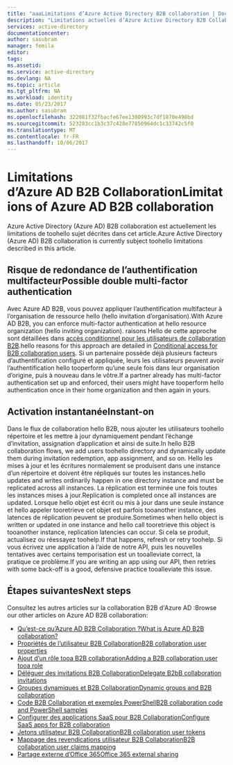 ```yaml
---
title: "aaaLimitations d’Azure Active Directory B2B collaboration | Documents Microsoft"
description: "Limitations actuelles d’Azure Active Directory B2B Collaboration"
services: active-directory
documentationcenter: 
author: sasubram
manager: femila
editor: 
tags: 
ms.assetid: 
ms.service: active-directory
ms.devlang: NA
ms.topic: article
ms.tgt_pltfrm: NA
ms.workload: identity
ms.date: 05/23/2017
ms.author: sasubram
ms.openlocfilehash: 322081f32fbacfe67ee1300993c7df1870e498bd
ms.sourcegitcommit: 523283cc1b3c37c428e77850964dc1c33742c5f0
ms.translationtype: MT
ms.contentlocale: fr-FR
ms.lasthandoff: 10/06/2017
---
```

# <a name="limitations-of-azure-ad-b2b-collaboration"></a><span data-ttu-id="40b77-103">Limitations d’Azure AD B2B Collaboration</span><span class="sxs-lookup"><span data-stu-id="40b77-103">Limitations of Azure AD B2B collaboration</span></span>
<span data-ttu-id="40b77-104">Azure Active Directory (Azure AD) B2B collaboration est actuellement les limitations de toohello sujet décrites dans cet article.</span><span class="sxs-lookup"><span data-stu-id="40b77-104">Azure Active Directory (Azure AD) B2B collaboration is currently subject toohello limitations described in this article.</span></span>

## <a name="possible-double-multi-factor-authentication"></a><span data-ttu-id="40b77-105">Risque de redondance de l’authentification multifacteur</span><span class="sxs-lookup"><span data-stu-id="40b77-105">Possible double multi-factor authentication</span></span>
<span data-ttu-id="40b77-106">Avec Azure AD B2B, vous pouvez appliquer l’authentification multifacteur à l’organisation de ressource hello (hello invitation d’organisation).</span><span class="sxs-lookup"><span data-stu-id="40b77-106">With Azure AD B2B, you can enforce multi-factor authentication at hello resource organization (hello inviting organization).</span></span> <span data-ttu-id="40b77-107">raisons Hello de cette approche sont détaillées dans [accès conditionnel pour les utilisateurs de collaboration B2B](active-directory-b2b-mfa-instructions.md).</span><span class="sxs-lookup"><span data-stu-id="40b77-107">hello reasons for this approach are detailed in [Conditional access for B2B collaboration users](active-directory-b2b-mfa-instructions.md).</span></span> <span data-ttu-id="40b77-108">Si un partenaire possède déjà plusieurs facteurs d’authentification configuré et appliquée, leurs les utilisateurs peuvent avoir l’authentification hello tooperform qu’une seule fois dans leur organisation d’origine, puis à nouveau dans le vôtre.</span><span class="sxs-lookup"><span data-stu-id="40b77-108">If a partner already has multi-factor authentication set up and enforced, their users might have tooperform hello authentication once in their home organization and then again in yours.</span></span>

## <a name="instant-on"></a><span data-ttu-id="40b77-109">Activation instantanée</span><span class="sxs-lookup"><span data-stu-id="40b77-109">Instant-on</span></span>
<span data-ttu-id="40b77-110">Dans le flux de collaboration hello B2B, nous ajouter les utilisateurs toohello répertoire et les mettre à jour dynamiquement pendant l’échange d’invitation, assignation d’application et ainsi de suite.</span><span class="sxs-lookup"><span data-stu-id="40b77-110">In hello B2B collaboration flows, we add users toohello directory and dynamically update them during invitation redemption, app assignment, and so on.</span></span> <span data-ttu-id="40b77-111">Hello les mises à jour et les écritures normalement se produisent dans une instance d’un répertoire et doivent être répliqués sur toutes les instances.</span><span class="sxs-lookup"><span data-stu-id="40b77-111">hello updates and writes ordinarily happen in one directory instance and must be replicated across all instances.</span></span> <span data-ttu-id="40b77-112">La réplication est terminée une fois toutes les instances mises à jour.</span><span class="sxs-lookup"><span data-stu-id="40b77-112">Replication is completed once all instances are updated.</span></span> <span data-ttu-id="40b77-113">Lorsque hello objet est écrit ou mis à jour dans une seule instance et hello appeler tooretrieve cet objet est parfois tooanother instance, des latences de réplication peuvent se produire.</span><span class="sxs-lookup"><span data-stu-id="40b77-113">Sometimes when hello object is written or updated in one instance and hello call tooretrieve this object is tooanother instance, replication latencies can occur.</span></span> <span data-ttu-id="40b77-114">Si cela se produit, actualisez ou réessayez toohelp.</span><span class="sxs-lookup"><span data-stu-id="40b77-114">If that happens, refresh or retry toohelp.</span></span> <span data-ttu-id="40b77-115">Si vous écrivez une application à l’aide de notre API, puis les nouvelles tentatives avec certains temporisation est un tooalleviate correct, la pratique ce problème.</span><span class="sxs-lookup"><span data-stu-id="40b77-115">If you are writing an app using our API, then retries with some back-off is a good, defensive practice tooalleviate this issue.</span></span>

## <a name="next-steps"></a><span data-ttu-id="40b77-116">Étapes suivantes</span><span class="sxs-lookup"><span data-stu-id="40b77-116">Next steps</span></span>

<span data-ttu-id="40b77-117">Consultez les autres articles sur la collaboration B2B d'Azure AD :</span><span class="sxs-lookup"><span data-stu-id="40b77-117">Browse our other articles on Azure AD B2B collaboration:</span></span>

* [<span data-ttu-id="40b77-118">Qu’est-ce qu’Azure AD B2B Collaboration ?</span><span class="sxs-lookup"><span data-stu-id="40b77-118">What is Azure AD B2B collaboration?</span></span>](active-directory-b2b-what-is-azure-ad-b2b.md)
* [<span data-ttu-id="40b77-119">Propriétés de l’utilisateur B2B Collaboration</span><span class="sxs-lookup"><span data-stu-id="40b77-119">B2B collaboration user properties</span></span>](active-directory-b2b-user-properties.md)
* [<span data-ttu-id="40b77-120">Ajout d’un rôle tooa B2B collaboration</span><span class="sxs-lookup"><span data-stu-id="40b77-120">Adding a B2B collaboration user tooa role</span></span>](active-directory-b2b-add-guest-to-role.md)
* [<span data-ttu-id="40b77-121">Déléguer des invitations B2B Collaboration</span><span class="sxs-lookup"><span data-stu-id="40b77-121">Delegate B2bB collaboration invitations</span></span>](active-directory-b2b-delegate-invitations.md)
* [<span data-ttu-id="40b77-122">Groupes dynamiques et B2B Collaboration</span><span class="sxs-lookup"><span data-stu-id="40b77-122">Dynamic groups and B2B collaboration</span></span>](active-directory-b2b-dynamic-groups.md)
* [<span data-ttu-id="40b77-123">Code B2B Collaboration et exemples PowerShell</span><span class="sxs-lookup"><span data-stu-id="40b77-123">B2B collaboration code and PowerShell samples</span></span>](active-directory-b2b-code-samples.md)
* [<span data-ttu-id="40b77-124">Configurer des applications SaaS pour B2B Collaboration</span><span class="sxs-lookup"><span data-stu-id="40b77-124">Configure SaaS apps for B2B collaboration</span></span>](active-directory-b2b-configure-saas-apps.md)
* [<span data-ttu-id="40b77-125">Jetons utilisateur B2B Collaboration</span><span class="sxs-lookup"><span data-stu-id="40b77-125">B2B collaboration user tokens</span></span>](active-directory-b2b-user-token.md)
* [<span data-ttu-id="40b77-126">Mappage des revendications utilisateur B2B Collaboration</span><span class="sxs-lookup"><span data-stu-id="40b77-126">B2B collaboration user claims mapping</span></span>](active-directory-b2b-claims-mapping.md)
* [<span data-ttu-id="40b77-127">Partage externe d’Office 365</span><span class="sxs-lookup"><span data-stu-id="40b77-127">Office 365 external sharing</span></span>](active-directory-b2b-o365-external-user.md)

